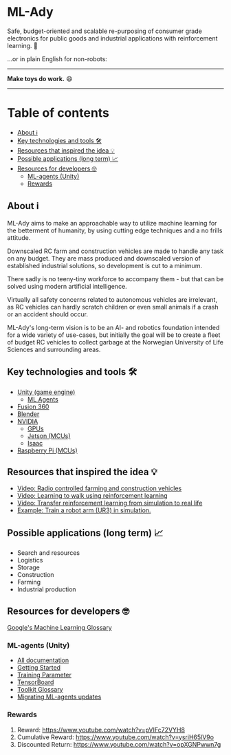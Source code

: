 # ML-Ady <!-- omit in toc -->

Safe, budget-oriented and scalable re-purposing of consumer grade electronics for public goods and industrial applications with reinforcement learning. 🥱

...or in plain English for non-robots:

---

**Make toys do work.** 😄

---

# Table of contents <!-- omit in toc -->

- [About ℹ️](#about-ℹ️)
- [Key technologies and tools 🛠️](#key-technologies-and-tools-️)
- [Resources that inspired the idea 💡](#resources-that-inspired-the-idea-)
- [Possible applications (long term) 📈](#possible-applications-long-term-)
- [Resources for developers 🤓](#resources-for-developers-)
  - [ML-agents (Unity)](#ml-agents-unity)
  - [Rewards](#rewards)

## About ℹ️

ML-Ady aims to make an approachable way to utilize machine learning for the betterment of humanity, by using cutting edge techniques and a no frills attitude.

Downscaled RC farm and construction vehicles are made to handle any task on any budget. They are mass produced and downscaled version of established industrial solutions, so development is cut to a minimum.

There sadly is no teeny-tiny workforce to accompany them - but that can be solved using modern artificial intelligence.

Virtually all safety concerns related to autonomous vehicles are irrelevant, as RC vehicles can hardly scratch children or even small animals if a crash or an accident should occur.

ML-Ady's long-term vision is to be an AI- and robotics foundation intended for a wide variety of use-cases, but initially the goal will be to create a fleet of budget RC vehicles to collect garbage at the Norwegian University of Life Sciences and surrounding areas.

## Key technologies and tools 🛠️

- [Unity (game engine)](https://unity.com/)
  - [ML Agents](https://github.com/Unity-Technologies/ml-agents)
- [Fusion 360](https://www.autodesk.com/products/fusion-360/overview)
- [Blender](https://www.blender.org/)
- [NVIDIA](https://www.nvidia.com/en-us/)
  - [GPUs](https://www.nvidia.com/nb-no/geforce/buy/)
  - [Jetson (MCUs)](https://www.nvidia.com/nb-no/autonomous-machines/jetson-store/)
  - [Isaac](https://www.nvidia.com/en-us/deep-learning-ai/industries/robotics/)
- [Raspberry Pi (MCUs)](https://www.raspberrypi.org/)

## Resources that inspired the idea 💡

- [Video: Radio controlled farming and construction vehicles](https://www.youtube.com/watch?v=knIzDj1Ocoo)
- [Video: Learning to walk using reinforcement learning](https://www.youtube.com/watch?v=knIzDj1Ocoo)
- [Video: Transfer reinforcement learning from simulation to real life](https://www.youtube.com/watch?v=sFY_0e1nTQE)
- [Example: Train a robot arm (UR3) in simulation.](https://www.youtube.com/watch?v=knIzDj1Ocoo)

## Possible applications (long term) 📈

- Search and resources
- Logistics
- Storage
- Construction
- Farming
- Industrial production

## Resources for developers 🤓

[Google's Machine Learning Glossary](https://developers.google.com/machine-learning/glossary)

### ML-agents (Unity)

- [All documentation](https://github.com/Unity-Technologies/ml-agents/tree/master/docs)
- [Getting Started](https://github.com/Unity-Technologies/ml-agents/blob/master/docs/Getting-Started.md)
- [Training Parameter](https://github.com/Unity-Technologies/ml-agents/blob/master/docs/Training-Configuration-File.md)
- [TensorBoard](https://github.com/Unity-Technologies/ml-agents/blob/master/docs/Using-Tensorboard.md)
- [Toolkit Glossary](https://github.com/Unity-Technologies/ml-agents/blob/master/docs/Glossary.md)
- [Migrating ML-agents updates](https://github.com/Unity-Technologies/ml-agents/blob/master/docs/Migrating.md)

### Rewards
1. Reward: https://www.youtube.com/watch?v=pVIFc72VYH8
2. Cumulative Reward: https://www.youtube.com/watch?v=ysriH65lV9o
3. Discounted Return: https://www.youtube.com/watch?v=opXGNPwwn7g
